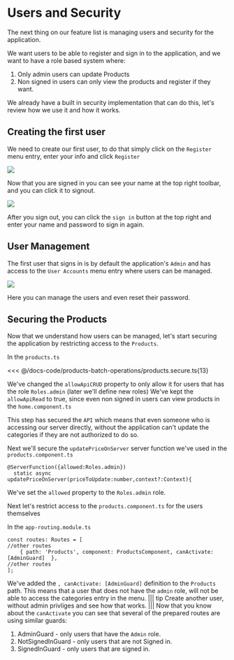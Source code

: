 # Users and Security

The next thing on our feature list is managing users and security for the application.

We want users to be able to register and sign in to the application, and we want to have a role based system where:
1. Only admin users can update Products
2. Non signed in users can only view the products and register if they want.

We already have a built in security implementation that can do this, let's review how we use it and how it works.

## Creating the first user
We need to create our first user, to do that simply click on the `Register` menu entry, enter your info and click `Register`

![](/2019-10-08_11h09_40.png)

Now that you are signed in you can see your name at the top right toolbar, and you can click it to signout.

![](/2019-10-08_11h16_54.png)

After you sign out, you can click the `sign in` button at the top right and enter your name and password to sign in again.

## User Management
The first user that signs in is by default the application's `Admin` and has access to the `User Accounts` menu entry where users can be managed.

![](/2019-10-08_11h20_28.png)

Here you can manage the users and even reset their password.

## Securing the Products
Now that we understand how users can be managed, let's start securing the application by restricting access to the `Products`. 

In the `products.ts` 

<<< @/docs-code/products-batch-operations/products.secure.ts{13}

We've changed the `allowApiCRUD` property to only allow it for users that has the role `Roles.admin` (later we'll define new roles)
We've kept the `allowApiRead` to true, since even non signed in users can view products in the `home.component.ts`

This step has secured the `API` which means that even someone who is accessing our server directly, without the application can't update the categories if they are not authorized to do so.

Next we'll secure the `updatePriceOnServer` server function we've used in the `products.component.ts`
```ts{1}
@ServerFunction({allowed:Roles.admin})
  static async updatePriceOnServer(priceToUpdate:number,context?:Context){
```
We've set the `allowed` property to the `Roles.admin` role.

Next let's restrict access to the `products.component.ts` for the users themselves

In the `app-routing.module.ts`
```ts{3}
const routes: Routes = [
//other routes
    { path: 'Products', component: ProductsComponent, canActivate: [AdminGuard]  },
//other routes
];
```

We've added the `, canActivate: [AdminGuard]` definition to the `Products` path. This means that a user that does not have the `admin` role, will not be able to access the categories entry in the menu.
||| tip
Create another user, without admin privliges and see  how that works.
|||
Now that you know about the `canActivate` you can see that several of the prepared routes are using similar guards:
1. AdminGuard - only users that have the `Admin` role.
2. NotSignedInGuard - only users that are not Signed in.
3. SignedInGuard - only users that are signed in.